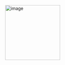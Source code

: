 <img width="177" alt="image" src="https://github.com/sabsar42/ostad_submission_flutter/assets/111922331/8f86e339-cd2a-4171-968a-914a04485d12">
